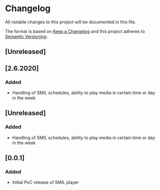 # Changelog
All notable changes to this project will be documented in this file.

The format is based on [Keep a Changelog](http://keepachangelog.com/en/1.0.0/)
and this project adheres to [Semantic Versioning](http://semver.org/spec/v2.0.0.html).

## [Unreleased]
## [2.6.2020]
### Added
- Handling of SMIL schedules, ability to play media in certain time or day in the week

## [Unreleased]
### Added
- Handling of SMIL schedules, ability to play media in certain time or day in the week

## [0.0.1]
### Added
- Initial PoC release of SMIL player
